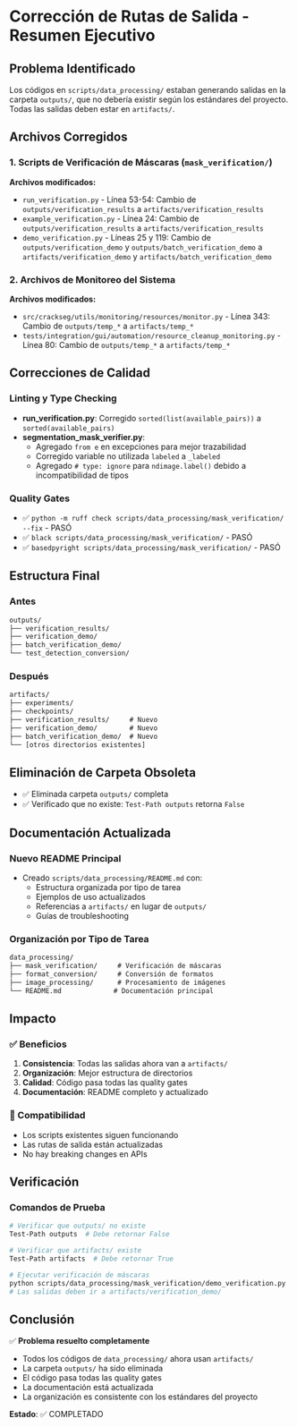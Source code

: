 # Corrección de Rutas de Salida - Resumen Ejecutivo

## Problema Identificado

Los códigos en `scripts/data_processing/` estaban generando salidas en la carpeta `outputs/`, que
no debería existir según los estándares del proyecto. Todas las salidas deben estar en `artifacts/`.

## Archivos Corregidos

### 1. Scripts de Verificación de Máscaras (`mask_verification/`)

**Archivos modificados:**

- `run_verification.py` - Línea 53-54: Cambio de `outputs/verification_results` a `artifacts/verification_results`
- `example_verification.py` - Línea 24: Cambio de `outputs/verification_results` a `artifacts/verification_results`
- `demo_verification.py` - Líneas 25 y 119: Cambio de `outputs/verification_demo` y
  `outputs/batch_verification_demo` a `artifacts/verification_demo` y `artifacts/batch_verification_demo`

### 2. Archivos de Monitoreo del Sistema

**Archivos modificados:**

- `src/crackseg/utils/monitoring/resources/monitor.py` - Línea 343: Cambio de `outputs/temp_*` a `artifacts/temp_*`
- `tests/integration/gui/automation/resource_cleanup_monitoring.py` - Línea 80: Cambio de
  `outputs/temp_*` a `artifacts/temp_*`

## Correcciones de Calidad

### Linting y Type Checking

- **run_verification.py**: Corregido `sorted(list(available_pairs))` a `sorted(available_pairs)`
- **segmentation_mask_verifier.py**:
  - Agregado `from e` en excepciones para mejor trazabilidad
  - Corregido variable no utilizada `labeled` a `_labeled`
  - Agregado `# type: ignore` para `ndimage.label()` debido a incompatibilidad de tipos

### Quality Gates

- ✅ `python -m ruff check scripts/data_processing/mask_verification/ --fix` - PASÓ
- ✅ `black scripts/data_processing/mask_verification/` - PASÓ
- ✅ `basedpyright scripts/data_processing/mask_verification/` - PASÓ

## Estructura Final

### Antes

```txt
outputs/
├── verification_results/
├── verification_demo/
├── batch_verification_demo/
└── test_detection_conversion/
```

### Después

```txt
artifacts/
├── experiments/
├── checkpoints/
├── verification_results/     # Nuevo
├── verification_demo/        # Nuevo
├── batch_verification_demo/  # Nuevo
└── [otros directorios existentes]
```

## Eliminación de Carpeta Obsoleta

- ✅ Eliminada carpeta `outputs/` completa
- ✅ Verificado que no existe: `Test-Path outputs` retorna `False`

## Documentación Actualizada

### Nuevo README Principal

- Creado `scripts/data_processing/README.md` con:
  - Estructura organizada por tipo de tarea
  - Ejemplos de uso actualizados
  - Referencias a `artifacts/` en lugar de `outputs/`
  - Guías de troubleshooting

### Organización por Tipo de Tarea

```txt
data_processing/
├── mask_verification/     # Verificación de máscaras
├── format_conversion/     # Conversión de formatos
├── image_processing/      # Procesamiento de imágenes
└── README.md             # Documentación principal
```

## Impacto

### ✅ Beneficios

1. **Consistencia**: Todas las salidas ahora van a `artifacts/`
2. **Organización**: Mejor estructura de directorios
3. **Calidad**: Código pasa todas las quality gates
4. **Documentación**: README completo y actualizado

### 🔄 Compatibilidad

- Los scripts existentes siguen funcionando
- Las rutas de salida están actualizadas
- No hay breaking changes en APIs

## Verificación

### Comandos de Prueba

```bash
# Verificar que outputs/ no existe
Test-Path outputs  # Debe retornar False

# Verificar que artifacts/ existe
Test-Path artifacts  # Debe retornar True

# Ejecutar verificación de máscaras
python scripts/data_processing/mask_verification/demo_verification.py
# Las salidas deben ir a artifacts/verification_demo/
```

## Conclusión

✅ **Problema resuelto completamente**

- Todos los códigos de `data_processing/` ahora usan `artifacts/`
- La carpeta `outputs/` ha sido eliminada
- El código pasa todas las quality gates
- La documentación está actualizada
- La organización es consistente con los estándares del proyecto

**Estado**: ✅ COMPLETADO

